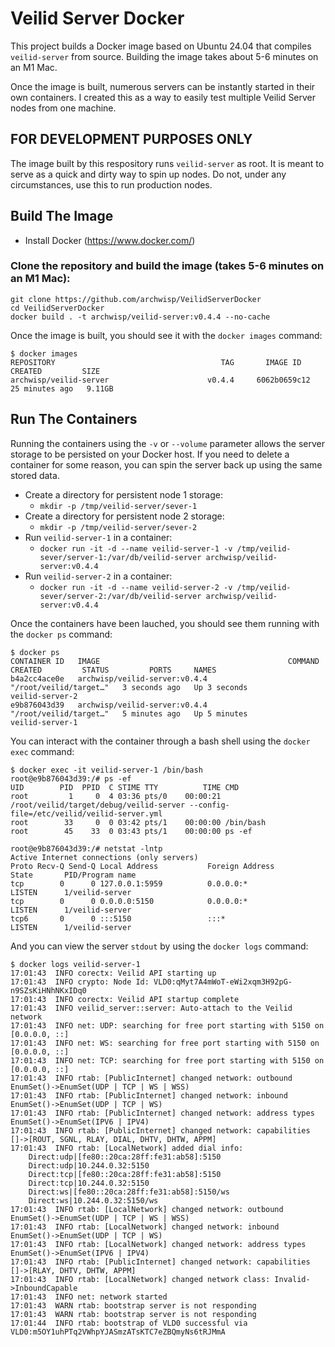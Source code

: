 # Veilid Server Docker 
This project builds a Docker image based on Ubuntu 24.04 that compiles `veilid-server` from source. Building the image takes about 5-6 minutes on an M1 Mac.

Once the image is built, numerous servers can be instantly started in their own containers. I created this as a way to easily test multiple Veilid Server nodes from one machine.

## FOR DEVELOPMENT PURPOSES ONLY
The image built by this respository runs `veilid-server` as root. It is meant to serve as a quick and dirty way to spin up nodes. Do not, under any circumstances, use this to run production nodes.

## Build The Image
- Install Docker (https://www.docker.com/)

### Clone the repository and build the image (takes 5-6 minutes on an M1 Mac):
```
git clone https://github.com/archwisp/VeilidServerDocker
cd VeilidServerDocker
docker build . -t archwisp/veilid-server:v0.4.4 --no-cache
```

Once the image is built, you should see it with the `docker images` command:
```
$ docker images
REPOSITORY                                     TAG       IMAGE ID       CREATED         SIZE
archwisp/veilid-server                      v0.4.4     6062b0659c12   25 minutes ago   9.11GB
```

## Run The Containers

Running the containers using the `-v` or `--volume` parameter allows the server storage to be persisted on your Docker host. If you need to delete a container for some reason, you can spin the server back up using the same stored data.

- Create a directory for persistent node 1 storage: 
    - `mkdir -p /tmp/veilid-server/sever-1`
- Create a directory for persistent node 2 storage: 
    - `mkdir -p /tmp/veilid-server/sever-2`
- Run `veilid-server-1` in a container: 
    - `docker run -it -d --name veilid-server-1 -v /tmp/veilid-sever/server-1:/var/db/veilid-server archwisp/veilid-server:v0.4.4`
- Run `veilid-server-2` in a container: 
    - `docker run -it -d --name veilid-server-2 -v /tmp/veilid-sever/server-2:/var/db/veilid-server archwisp/veilid-server:v0.4.4`

Once the containers have been lauched, you should see them running with the `docker ps` command:

```
$ docker ps
CONTAINER ID   IMAGE                                          COMMAND                  CREATED         STATUS         PORTS     NAMES
b4a2cc4ace0e   archwisp/veilid-server:v0.4.4                  "/root/veilid/target…"   3 seconds ago   Up 3 seconds             veilid-server-2
e9b876043d39   archwisp/veilid-server:v0.4.4                  "/root/veilid/target…"   5 minutes ago   Up 5 minutes             veilid-server-1
```

You can interact with the container through a bash shell using the `docker exec` command:

```
$ docker exec -it veilid-server-1 /bin/bash
root@e9b876043d39:/# ps -ef
UID        PID  PPID  C STIME TTY          TIME CMD
root         1     0  4 03:36 pts/0    00:00:21 /root/veilid/target/debug/veilid-server --config-file=/etc/veilid/veilid-server.yml
root        33     0  0 03:42 pts/1    00:00:00 /bin/bash
root        45    33  0 03:43 pts/1    00:00:00 ps -ef

root@e9b876043d39:/# netstat -lntp
Active Internet connections (only servers)
Proto Recv-Q Send-Q Local Address           Foreign Address         State       PID/Program name
tcp        0      0 127.0.0.1:5959          0.0.0.0:*               LISTEN      1/veilid-server
tcp        0      0 0.0.0.0:5150            0.0.0.0:*               LISTEN      1/veilid-server
tcp6       0      0 :::5150                 :::*                    LISTEN      1/veilid-server
```

And you can view the server `stdout` by using the `docker logs` command:

```
$ docker logs veilid-server-1
17:01:43  INFO corectx: Veilid API starting up
17:01:43  INFO crypto: Node Id: VLD0:qMyt7A4mWoT-eWi2xqm3H92pG-n9SZsKiHNhNKxIDq0
17:01:43  INFO corectx: Veilid API startup complete
17:01:43  INFO veilid_server::server: Auto-attach to the Veilid network
17:01:43  INFO net: UDP: searching for free port starting with 5150 on [0.0.0.0, ::]
17:01:43  INFO net: WS: searching for free port starting with 5150 on [0.0.0.0, ::]
17:01:43  INFO net: TCP: searching for free port starting with 5150 on [0.0.0.0, ::]
17:01:43  INFO rtab: [PublicInternet] changed network: outbound EnumSet()->EnumSet(UDP | TCP | WS | WSS)
17:01:43  INFO rtab: [PublicInternet] changed network: inbound EnumSet()->EnumSet(UDP | TCP | WS)
17:01:43  INFO rtab: [PublicInternet] changed network: address types EnumSet()->EnumSet(IPV6 | IPV4)
17:01:43  INFO rtab: [PublicInternet] changed network: capabilities []->[ROUT, SGNL, RLAY, DIAL, DHTV, DHTW, APPM]
17:01:43  INFO rtab: [LocalNetwork] added dial info:
    Direct:udp|[fe80::20ca:28ff:fe31:ab58]:5150
    Direct:udp|10.244.0.32:5150
    Direct:tcp|[fe80::20ca:28ff:fe31:ab58]:5150
    Direct:tcp|10.244.0.32:5150
    Direct:ws|[fe80::20ca:28ff:fe31:ab58]:5150/ws
    Direct:ws|10.244.0.32:5150/ws
17:01:43  INFO rtab: [LocalNetwork] changed network: outbound EnumSet()->EnumSet(UDP | TCP | WS | WSS)
17:01:43  INFO rtab: [LocalNetwork] changed network: inbound EnumSet()->EnumSet(UDP | TCP | WS)
17:01:43  INFO rtab: [LocalNetwork] changed network: address types EnumSet()->EnumSet(IPV6 | IPV4)
17:01:43  INFO rtab: [PublicInternet] changed network: capabilities []->[RLAY, DHTV, DHTW, APPM]
17:01:43  INFO rtab: [LocalNetwork] changed network class: Invalid->InboundCapable
17:01:43  INFO net: network started
17:01:43  WARN rtab: bootstrap server is not responding
17:01:43  WARN rtab: bootstrap server is not responding
17:01:44  INFO rtab: bootstrap of VLD0 successful via VLD0:m5OY1uhPTq2VWhpYJASmzATsKTC7eZBQmyNs6tRJMmA
```
